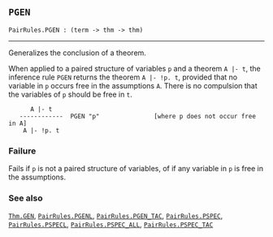 ## `PGEN`

``` hol4
PairRules.PGEN : (term -> thm -> thm)
```

------------------------------------------------------------------------

Generalizes the conclusion of a theorem.

When applied to a paired structure of variables `p` and a theorem
`A |- t`, the inference rule `PGEN` returns the theorem `A |- !p. t`,
provided that no variable in `p` occurs free in the assumptions `A`.
There is no compulsion that the variables of `p` should be free in `t`.

``` hol4
      A |- t
   ------------  PGEN "p"               [where p does not occur free in A]
    A |- !p. t
```

### Failure

Fails if `p` is not a paired structure of variables, of if any variable
in `p` is free in the assumptions.

### See also

[`Thm.GEN`](#Thm.GEN), [`PairRules.PGENL`](#PairRules.PGENL),
[`PairRules.PGEN_TAC`](#PairRules.PGEN_TAC),
[`PairRules.PSPEC`](#PairRules.PSPEC),
[`PairRules.PSPECL`](#PairRules.PSPECL),
[`PairRules.PSPEC_ALL`](#PairRules.PSPEC_ALL),
[`PairRules.PSPEC_TAC`](#PairRules.PSPEC_TAC)
